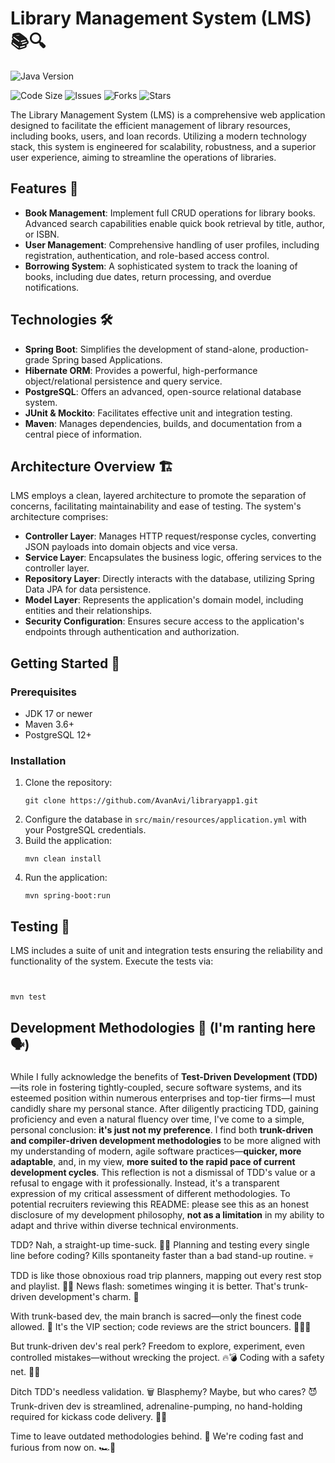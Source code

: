 # Library Management System (LMS) 📚🔍

![Java Version](https://img.shields.io/badge/java-17-red.svg)

![Code Size](https://img.shields.io/github/languages/code-size/AvanAvi/libraryapp1)
![Issues](https://img.shields.io/github/issues/AvanAvi/libraryapp1)
![Forks](https://img.shields.io/github/forks/AvanAvi/libraryapp1)
![Stars](https://img.shields.io/github/stars/AvanAvi/libraryapp1)

The Library Management System (LMS) is a comprehensive web application designed to facilitate the efficient management of library resources, including books, users, and loan records. Utilizing a modern technology stack, this system is engineered for scalability, robustness, and a superior user experience, aiming to streamline the operations of libraries.

## Features 🌟

- **Book Management**: Implement full CRUD operations for library books. Advanced search capabilities enable quick book retrieval by title, author, or ISBN.
- **User Management**: Comprehensive handling of user profiles, including registration, authentication, and role-based access control.
- **Borrowing System**: A sophisticated system to track the loaning of books, including due dates, return processing, and overdue notifications.

## Technologies 🛠

- **Spring Boot**: Simplifies the development of stand-alone, production-grade Spring based Applications.
- **Hibernate ORM**: Provides a powerful, high-performance object/relational persistence and query service.
- **PostgreSQL**: Offers an advanced, open-source relational database system.
- **JUnit & Mockito**: Facilitates effective unit and integration testing.
- **Maven**: Manages dependencies, builds, and documentation from a central piece of information.

## Architecture Overview 🏗

LMS employs a clean, layered architecture to promote the separation of concerns, facilitating maintainability and ease of testing. The system's architecture comprises:

- **Controller Layer**: Manages HTTP request/response cycles, converting JSON payloads into domain objects and vice versa.
- **Service Layer**: Encapsulates the business logic, offering services to the controller layer.
- **Repository Layer**: Directly interacts with the database, utilizing Spring Data JPA for data persistence.
- **Model Layer**: Represents the application's domain model, including entities and their relationships.
- **Security Configuration**: Ensures secure access to the application's endpoints through authentication and authorization.

## Getting Started 🚀

### Prerequisites

- JDK 17 or newer
- Maven 3.6+
- PostgreSQL 12+

### Installation

1. Clone the repository:
   ```
   git clone https://github.com/AvanAvi/libraryapp1.git
   ```
2. Configure the database in `src/main/resources/application.yml` with your PostgreSQL credentials.
3. Build the application:
   ```
   mvn clean install
   ```
4. Run the application:
   ```
   mvn spring-boot:run
   ```

## Testing 🧪

LMS includes a suite of unit and integration tests ensuring the reliability and functionality of the system. Execute the tests via:

```


mvn test
```

## Development Methodologies 🔄 (I'm ranting here 🗣️) 
### 

While I fully acknowledge the benefits of **Test-Driven Development (TDD)**—its role in fostering tightly-coupled, secure software systems, and its esteemed position within numerous enterprises and top-tier firms—I must candidly share my personal stance. After diligently practicing TDD, gaining proficiency and even a natural fluency over time, I've come to a simple, personal conclusion: **it's just not my preference**. I find both **trunk-driven and compiler-driven development methodologies** to be more aligned with my understanding of modern, agile software practices—**quicker, more adaptable**, and, in my view, **more suited to the rapid pace of current development cycles**. This reflection is not a dismissal of TDD's value or a refusal to engage with it professionally. Instead, it's a transparent expression of my critical assessment of different methodologies. To potential recruiters reviewing this README: please see this as an honest disclosure of my development philosophy, **not as a limitation** in my ability to adapt and thrive within diverse technical environments.


TDD? Nah, a straight-up time-suck. 🙅‍♂️ Planning and testing every single line before coding? Kills spontaneity faster than a bad stand-up routine. 💀

TDD is like those obnoxious road trip planners, mapping out every rest stop and playlist. 🧭🚗 News flash: sometimes winging it is better. That's trunk-driven development's charm. 🌳

With trunk-based dev, the main branch is sacred—only the finest code allowed. 💎 It's the VIP section; code reviews are the strict bouncers. 🚪👮‍♂️

But trunk-driven dev's real perk? Freedom to explore, experiment, even controlled mistakes—without wrecking the project. 🔥💣 Coding with a safety net. 🤸‍♂️

Ditch TDD's needless validation. 🗑️ Blasphemy? Maybe, but who cares? 😈 Trunk-driven dev is streamlined, adrenaline-pumping, no hand-holding required for kickass code delivery. 🚀💯

Time to leave outdated methodologies behind. 💨 We're coding fast and furious from now on. 🏎️💨



